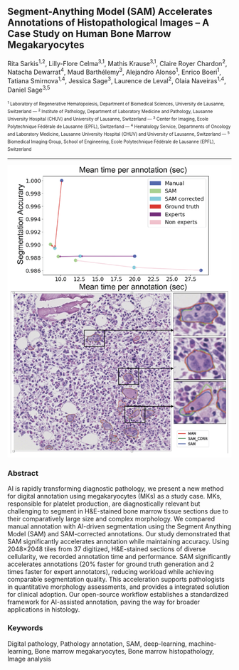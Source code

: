 ## Segment-Anything Model (SAM) Accelerates Annotations of Histopathological Images – A Case Study on Human Bone Marrow Megakaryocytes
 
 Rita Sarkis<sup>1,2</sup>,
 Lilly-Flore Celma<sup>3,1</sup>,
 Mathis Krause<sup>3,1</sup>,
 Claire Royer Chardon<sup>2</sup>,
 Natacha Dewarrat<sup>4</sup>,
 Maud Barthélemy<sup>3</sup>,
 Alejandro Alonso<sup>1</sup>,
 Enrico Boeri<sup>1</sup>,
 Tatiana Smirnova<sup>1,4</sup>,
 Jessica Sage<sup>3</sup>,
 Laurence de Leval<sup>2</sup>,
 Olaia Naveiras<sup>1,4</sup>,
 Daniel Sage<sup>3,5</sup>

<small><small>
<sup>1</sup> Laboratory of Regenerative Hematopoiesis, Department of Biomedical Sciences, University de Lausanne, Switzerland —
<sup>2</sup> Institute of Pathology, Department of Laboratory Medicine and Pathology, Lausanne University Hospital (CHUV) and University of Lausanne, Switzerland — 
<sup>3</sup> Center for Imaging, Ecole Polytechnique Fédérale de Lausanne (EPFL), Switzerland — 
<sup>4</sup> Hematology Service, Departments of Oncology and Laboratory Medicine, Lausanne University Hospital (CHUV) and University of Lausanne, Switzerland — 
<sup>5</sup> Biomedical Imaging Group, School of Engineering, Ecole Polytechnique Fédérale de Lausanne (EPFL), Switzerland
</small></small>

<hr>

![abstract-image.png](abstract-image.png)


### Abstract
AI is rapidly transforming diagnostic pathology, we present a new method for digital annotation using megakaryocytes (MKs) as a study case. MKs, responsible for platelet production, are diagnostically relevant but challenging to segment in H&E-stained bone marrow tissue sections due to their comparatively large size and complex morphology. We compared manual annotation with AI-driven segmentation using the Segment Anything Model (SAM) and SAM-corrected annotations. Our study demonstrated that SAM significantly accelerates annotation while maintaining accuracy. Using 2048×2048 tiles from 37 digitized, H&E-stained sections of diverse cellularity, we recorded annotation time and performance. SAM significantly accelerates annotations (20% faster for ground truth generation and 2 times faster for expert annotators), reducing workload while achieving comparable segmentation quality. This acceleration supports pathologists in quantitative morphology assessments, and provides a integrated solution for clinical adoption. Our open-source workflow establishes a standardized framework for AI-assisted annotation, paving the way for broader applications in histology.



### Keywords
Digital pathology, Pathology annotation, SAM, deep-learning, machine-learning, Bone marrow megakaryocytes, Bone marrow histopathology, Image analysis
